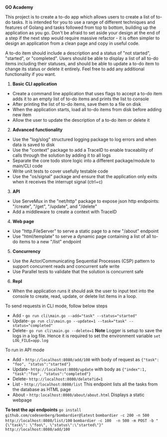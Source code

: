 **GO Academy**

This project is to create a to-do app which allows users to create a list of to-do tasks. It is intended for you to use
a range of different techniques and features of Golang and tasks followed from top to bottom, building up the
application as you go. Don't be afraid to set aside your design at the end of a step if the next step would require
massive refactor - it is often simpler to design an application from a clean page and copy in useful code.

A to-do item should include a description and a status of "not started", "started", or "completed". Users should be able
to display a list of all to-do items including their statuses, and should be able to update a to-do item to change its
status or delete it entirely. Feel free to add any additional functionality if you want.

1) **Basic CLI application**

- Create a command line application that uses flags to accept a to-do item adds it to an empty list of to-do items and
  prints the list to console
- After printing the list of to-do items, save them to a file on disk
- When the application starts, load all to-do items from disk before adding new item
- Allow the user to update the description of a to-do item or delete it

2) **Advanced functionality**

- Use the "log/slog" structured logging package to log errors and when data is saved to disk
- Use the "context" package to add a TraceID to enable traceability of calls through the solution by adding it to all
  logs
- Separate the core todo store logic into a different package/module to main/CLI code
- Write unit tests to cover usefully testable code
- Use the "os/signal" package and ensure that the application only exits when it receives the interrupt signal (ctrl+c)

3) **API**

- Use ServeMux in the "net/http" package to expose json http endpoints: "/create", "/get", "/update", and "/delete"
- Add a middleware to create a context with TraceID

4) **Web page**

- Use "http.FileServer" to serve a static page to a new "/about" endpoint
- Use "html/template" to serve a dynamic page containing a list of all to-do items to a new "/list" endpoint

5) **Concurrency**

- Use the Actor/Communicating Sequential Processes (CSP) pattern to support concurrent reads and concurrent safe write
- Use Parallel tests to validate that the solution is concurrent safe

6) **Repl**
- When the application runs it should ask the user to input text into the console to create, read, update, or delete list items in a loop.

To send requests in CLI mode, follow below steps
- Add - ```go run cli\main.go --add="task" --status="started"```
- Update- ```go run cli\main.go --update=1 --task="task" --status="completed"```
- Delete- ```go run cli\main.go --delete=1```
**Note** Logger is setup to save the logs in a log file. Hence it is required to set the environment variable 
```set LOG_FILE=app.log```


To run in API mode
- Add - ```http://localhost:8080/add/100``` with body of request as ```{"task": "foo", "status":"started"}```
- Update- ```http://localhost:8080/update``` with body as ```{"index":1, "task":"foo", "status":"completed"}```
- Delete- ```http://localhost:8080/delete?id=1```
- List - ```http://localhost:8080/list```
This endpoint lists all the tasks from the database as HTML page
- About - ```http:localhost:8080/about/about.html``` Displays a static webpage  

**To test the api endpoints**
```go install github.com/codesenberg/bombardier@latest```
```bombardier -c 200 -n 500 http://localhost:8080/list/100```
```bombardier -c 100  -n 500 -m POST -b "{\"task\": \"foo\", \"status\":\"started\"}"   http://localhost:8080/add/100```
